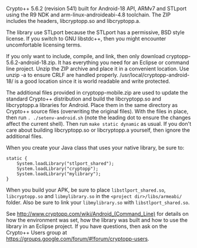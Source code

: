 Crypto++ 5.6.2 (revision 541) built for Android-18 API, ARMv7 and STLport using the R9 NDK and arm-linux-androideabi-4.8 toolchain. The ZIP includes the headers, libcryptopp.so and libcryptopp.a.

The library use STLport because the STLport has a permissive, BSD style license. If you switch to GNU libstdc++, then you might encounter uncomfortable licensing terms. 

If you only want to include, compile, and link, then only download cryptopp-5.6.2-android-18.zip. It has everything you need for an Eclipse or command line project. Unzip the ZIP archive and place it in a convenient location. Use unzip -a to ensure CRLF are handled properly. /usr/local/cryptopp-android-18/ is a good location since it is world readable and write protected.

The additional files provided in cryptopp-mobile.zip are used to update the standard Crypto++ distribution and build the libcryptopp.so and libcryptopp.a libraries for Android. Place them in the same directory as Crypto++ source files (overwriting the original files). With the files in place, then run `. ./setenv-android.sh` (note the leading dot to ensure the changes affect the current shell). Then run `make static dynamic` as usual. If you don't care about building libcryptopp.so or libcryptopp.a yourself, then ignore the additional files.

When you create your Java class that uses your native library, be sure to:

    static {
		System.loadLibrary("stlport_shared");
		System.loadLibrary("cryptopp");
        System.loadLibrary("mylibrary");
	}
	
When you build your APK, be sure to place `libstlport_shared.so`, `libcryptopp.so` and `libmylibrary.so` in the `<project dir>/libs/armeabi/` folder. Also be sure to link your `libmylibrary.so` with `libstlport_shared.so`.

See http://www.cryptopp.com/wiki/Android_(Command_Line) for details on how the environment was set, how the library was built and how to use the library in an Eclipse project. If you have questions, then ask on the Crypto++ Users group at https://groups.google.com/forum/#!forum/cryptopp-users.